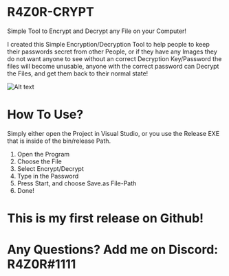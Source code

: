# R4Z0R-CRYPT
Simple Tool to Encrypt and Decrypt any File on your Computer!

I created this Simple Encryption/Decryption Tool to help people to keep their passwords secret from other People, or if they have any Images they do not want 
anyone to see without an correct Decryption Key/Password the files will become unusable, anyone with the correct password can Decrypt the Files, and get them back to 
their normal state! 

![Alt text](https://i.ibb.co/LCTy5Fg/screenshot-r4z0r-crypt.png "Screenshot")

# How To Use?

Simply either open the Project in Visual Studio, or you use the Release EXE that is inside of the bin/release Path.
1. Open the Program
2. Choose the File
3. Select Encrypt/Decrypt
4. Type in the Password
5. Press Start, and choose Save.as File-Path
6. Done! 

# This is my first release on Github!
# Any Questions? Add me on Discord: R4Z0R#1111
